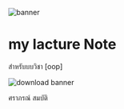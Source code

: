 ![banner](https://github.com/saraphon/saraphon.github.io/assets/159878806/8eb6c87b-aca9-4364-b13d-993fa9936039)



# my lacture Note

สำหรับบบวิชา [oop]

![download banner](https://github.com/saraphon/saraphon.github.io/assets/159878806/9694551c-b9a1-469a-9331-46d55e6a3ce1)


ศราภรณ์ สมบัติ
